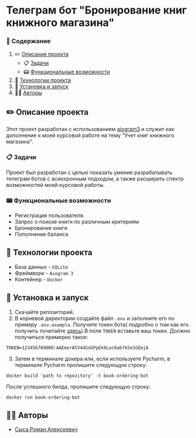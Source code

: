 # Телеграм бот "Бронирование книг книжного магазина"

### 📃 Содержание

1. ✏️ [Описание проекта](#project_desc)
    - 📋 [Задачи](#goals)
    - 📟 [Функциональные возможности](#func_abilities)
2. 📱 [Технологии проекта](#project_technologies)
3. 🔌 [Установка и запуск](#installation_and_launch)
4. 🧙‍♂️ [Авторы](#authors)
   <a name="project_desc"></a>

## ✏️ Описание проекта ##

Этот проект разработан c использованием <a href="https://github.com/aiogram/aiogram">aiogram3</a> и служит как
дополнение к моей курсовой работе на тему "Учет книг книжного магазина".

<a name="goals"></a>

### 📋 Задачи ###

Проект был разработан с целью показать умение разрабатывать телеграм ботов с асинхронным подходом, а также расширить
спектр возможностей моей курсовой работы.

<a name="func_abilities"></a>

### 📟 Функциональные возможности ###

- Регистрация пользователя.
- Запрос о поиске книги по различным критериям
- Бронирование книги
- Пополнение баланса

<a name="project_technologies"></a>

## 📱 Технологии проекта ##

- База данных - `SQLite`
- Фреймворк - `Aiogram 3`
- Контейнер - `Docker`

<a name="installation_and_launch"></a>

## 🔌 Установка и запуск ##

1. Скачайте репозиторий.
2. В корневой директории создайте файл ```.env``` и заполните его по примеру ```.env.example```. Получите токен бота(
   подробно о том как его получить почитайте <a href="https://www.cossa.ru/instahero/321374/">здесь</a>).В
   поле ```TOKEN``` вставьте ваш токен. Должно получиться примерно такое:

```commandline
TOKEN=123456789000:AAEmer8CV4dGnGPpEk8Loc0ab7k5e1GEmjA
```

3. Затем в терминале докера или, если используете Pycharm, в терминале Pycharm пропишите следующую строку:

```commandline
docker build 'path to repozitory' -t book-ordering-bot
```

После успешного билда, пропишите следующую строку:

```commandline
docker run book-ordering-bot
```
<a name="authors"></a>

## 🧙‍♂️ Авторы

- [Сыса Роман Алексеевич](https://github.com/menma331)
